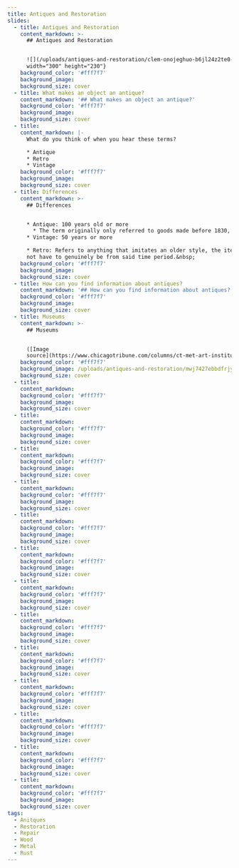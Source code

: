 ```yaml
---
title: Antiques and Restoration
slides:
  - title: Antiques and Restoration
    content_markdown: >-
      ## Antiques and Restoration


      ![](/uploads/antiques-and-restoration/clem-onojeghuo-b6jl24z2te0-unsplash-300.png){:
      width="300" height="230"}
    background_color: '#fff7f7'
    background_image:
    background_size: cover
  - title: What makes an object an antique?
    content_markdown: '## What makes an object an antique?'
    background_color: '#fff7f7'
    background_image:
    background_size: cover
  - title:
    content_markdown: |-
      What do you think of when you hear these terms?

      * Antique
      * Retro
      * Vintage
    background_color: '#fff7f7'
    background_image:
    background_size: cover
  - title: Differences
    content_markdown: >-
      ## Differences


      * Antique: 100 years old or more
        * The term originally only referred to goods made before 1830, prior to mass production in the US
      * Vintage: 50 years or more

      * Retro: Refers to anything that imitates an older style, the item does
      not have to genuinely be from said time period.&nbsp;
    background_color: '#fff7f7'
    background_image:
    background_size: cover
  - title: How can you find information about antiques?
    content_markdown: '## How can you find information about antiques?'
    background_color: '#fff7f7'
    background_image:
    background_size: cover
  - title: Museums
    content_markdown: >-
      ## Museums


      ([Image
      source](https://www.chicagotribune.com/columns/ct-met-art-institute-architecture-exhibition-kamin-0828-20160826-column.html))
    background_color: '#fff7f7'
    background_image: /uploads/antiques-and-restoration/mwj7427ebbdfrjysof4uajocd4.webp
    background_size: cover
  - title:
    content_markdown:
    background_color: '#fff7f7'
    background_image:
    background_size: cover
  - title:
    content_markdown:
    background_color: '#fff7f7'
    background_image:
    background_size: cover
  - title:
    content_markdown:
    background_color: '#fff7f7'
    background_image:
    background_size: cover
  - title:
    content_markdown:
    background_color: '#fff7f7'
    background_image:
    background_size: cover
  - title:
    content_markdown:
    background_color: '#fff7f7'
    background_image:
    background_size: cover
  - title:
    content_markdown:
    background_color: '#fff7f7'
    background_image:
    background_size: cover
  - title:
    content_markdown:
    background_color: '#fff7f7'
    background_image:
    background_size: cover
  - title:
    content_markdown:
    background_color: '#fff7f7'
    background_image:
    background_size: cover
  - title:
    content_markdown:
    background_color: '#fff7f7'
    background_image:
    background_size: cover
  - title:
    content_markdown:
    background_color: '#fff7f7'
    background_image:
    background_size: cover
  - title:
    content_markdown:
    background_color: '#fff7f7'
    background_image:
    background_size: cover
  - title:
    content_markdown:
    background_color: '#fff7f7'
    background_image:
    background_size: cover
  - title:
    content_markdown:
    background_color: '#fff7f7'
    background_image:
    background_size: cover
tags:
  - Anitques
  - Restoration
  - Repair
  - Wood
  - Metal
  - Rust
---
```



